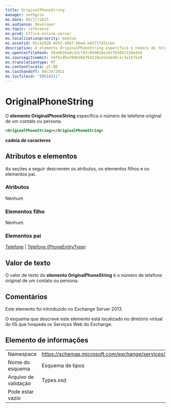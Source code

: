 ```yaml
---
title: OriginalPhoneString
manager: sethgros
ms.date: 09/17/2015
ms.audience: Developer
ms.topic: reference
ms.prod: office-online-server
ms.localizationpriority: medium
ms.assetid: 02c42828-0d52-4007-bbed-e6571fd31cbe
description: O elemento OriginalPhoneString especifica o número de telefone original de um contato ou persona.
ms.openlocfilehash: 58a9b16a0cd1c747c8d9034ec81f63d91318e4dd
ms.sourcegitcommit: 54f6cd5a704b36b76d110ee53a6d6c1c3e15f5a9
ms.translationtype: MT
ms.contentlocale: pt-BR
ms.lasthandoff: 09/24/2021
ms.locfileid: "59514211"
---
```

# <a name="originalphonestring"></a>OriginalPhoneString

O **elemento OriginalPhoneString** especifica o número de telefone original de um contato ou persona. 
  
```XML
<OriginalPhoneString></OriginalPhoneString>
```

 **cadeia de caracteres**
## <a name="attributes-and-elements"></a>Atributos e elementos

As seções a seguir descrevem os atributos, os elementos filhos e os elementos pai.
  
### <a name="attributes"></a>Atributos

Nenhum
  
### <a name="child-elements"></a>Elementos filho

Nenhum.
  
### <a name="parent-elements"></a>Elementos pai

[Telefone](phone.md)  |  [Telefone (PhoneEntityType)](phone-phoneentitytype.md)
  
## <a name="text-value"></a>Valor de texto

O valor de texto do **elemento OriginalPhoneString** é o número de telefone original de um contato ou persona. 
  
## <a name="remarks"></a>Comentários

Este elemento foi introduzido no Exchange Server 2013.
  
O esquema que descreve este elemento está localizado no diretório virtual do IIS que hospeda os Serviços Web do Exchange.
  
## <a name="element-information"></a>Elemento de informações

|||
|:-----|:-----|
|Namespace  <br/> |https://schemas.microsoft.com/exchange/services/2006/types  <br/> |
|Nome do esquema  <br/> |Esquema de tipos  <br/> |
|Arquivo de validação  <br/> |Types.xsd  <br/> |
|Pode estar vazio  <br/> ||
   

